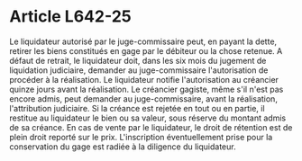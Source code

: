 # Article L642-25

Le liquidateur autorisé par le juge-commissaire peut, en payant la dette, retirer les biens constitués en gage par le débiteur ou la chose retenue.   A défaut de retrait, le liquidateur doit, dans les six mois du jugement de liquidation judiciaire, demander au juge-commissaire l'autorisation de procéder à la réalisation. Le liquidateur notifie l'autorisation au créancier quinze jours avant la réalisation.   Le créancier gagiste, même s'il n'est pas encore admis, peut demander au juge-commissaire, avant la réalisation, l'attribution judiciaire. Si la créance est rejetée en tout ou en partie, il restitue au liquidateur le bien ou sa valeur, sous réserve du montant admis de sa créance.   En cas de vente par le liquidateur, le droit de rétention est de plein droit reporté sur le prix. L'inscription éventuellement prise pour la conservation du gage est radiée à la diligence du liquidateur.